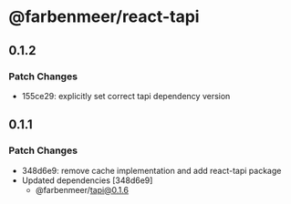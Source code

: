 # @farbenmeer/react-tapi

## 0.1.2

### Patch Changes

- 155ce29: explicitly set correct tapi dependency version

## 0.1.1

### Patch Changes

- 348d6e9: remove cache implementation and add react-tapi package
- Updated dependencies [348d6e9]
  - @farbenmeer/tapi@0.1.6
